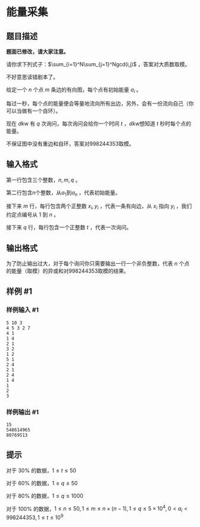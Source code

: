 # 能量采集

## 题目描述

**题面已修改，请大家注意。**

请你求下列式子：$\sum_{i=1}^N\sum_{j=1}^Ngcd(i,j)$ ，答案对大质数取模。

不好意思读错剧本了。

给定一个 $n$ 个点 $m$ 条边的有向图，每个点有初始能量 $a_i$ 。

每过一秒，每个点的能量便会等量地流向所有出边，另外，会有一份流向自己（你可以当做有一个自环）。

现在 $dkw$ 有 $q$ 次询问，每次询问会给你一个时间 $t$ ，$dkw$想知道 $t$ 秒时每个点的能量。

不保证图中没有重边和自环，答案对$998244353$取模。

## 输入格式

第一行包含三个整数，$n,m,q$ 。

第二行包含$n$个整数，从$a_1$到$a_n$ ，代表初始能量。

接下来 $m$ 行，每行包含两个正整数 $x_i,y_i$ ，代表一条有向边，从 $x_i$ 指向 $y_i$ ，我们约定点编号从 $1$ 到 $n$ 。

接下来 $q$ 行，每行包含一个正整数 $t$ ，代表一次询问。

## 输出格式

为了防止输出过大，对于每个询问你只需要输出一行一个非负整数，代表 $n$ 个点的能量（取模）的异或和对$998244353$取模的结果。 

## 样例 #1

### 样例输入 #1
```
5 10 3
4 5 3 2 7 
4 1
1 4
2 1
3 2
1 2
5 1
2 4
2 1
2 4
1 4
1
2
3
```

### 样例输出 #1

```
15
548614965
80769513
```

## 提示

对于 30% 的数据，$1\le t \le 50$

对于 60% 的数据，$1\le q\le 50$

对于 80% 的数据，$1\le q\le 1000$

对于 100% 的数据，$1\le n\le 50,1\le m\le n\times (n-1),1\le q\le 5\times 10^4,0< a_i< 998244353,1\le t\le 10^9$

